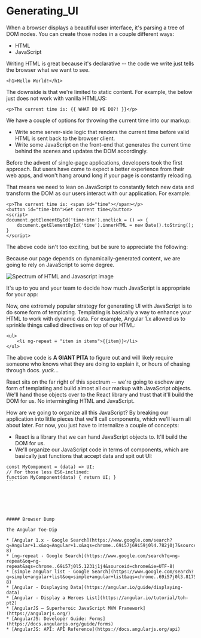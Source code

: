 # Generating_UI 

When a browser displays a beautiful user interface, it's parsing a tree of DOM nodes. You can create those nodes in a couple different ways:

* HTML
* JavaScript


Writing HTML is great because it's declarative -- the code we write just tells the browser what we want to see.

`<h1>Hello World!</h1>`

The downside is that we're limited to static content. For example, the below just does not work with vanilla HTML/JS:

`<p>The current time is: {{ WHAT DO WE DO?! }}</p>`

We have a couple of options for throwing the current time into our markup:

* Write some server-side logic that renders the current time before valid HTML is sent back to the browser client.
* Write some JavaScript on the front-end that generates the current time behind the scenes and updates the DOM accordingly.

Before the advent of single-page applications, developers took the first approach. But users have come to expect a better experience from their web apps, and won't hang around long if your page is constantly reloading.

That means we need to lean on JavaScript to constantly fetch new data and transform the DOM as our users interact with our application. For example:

```
<p>The current time is: <span id="time"></span></p>
<button id="time-btn">Get current time</button>
<script>
document.getElementById('time-btn').onclick = () => {
    document.getElementById('time').innerHTML = new Date().toString();
}
</script>
```

The above code isn't too exciting, but be sure to appreciate the following:

Because our page depends on dynamically-generated content, we are going to rely on JavaScript to some degree.

![Spectrum of HTML and Javascript image](img/ui_spectrum.png)

It's up to you and your team to decide how much JavaScript is appropriate for your app:

Now, one extremely popular strategy for generating UI with JavaScript is to do some form of templating. Templating is basically a way to enhance your HTML to work with dynamic data. For example, Angular 1.x allowed us to sprinkle things called directives on top of our HTML:

```
<ul>
    <li ng-repeat = "item in items">{{item}}</li>
</ul>
```

The above code is **A GIANT PITA** to figure out and will likely require someone who knows what they are doing to explain it, or hours of chasing through docs. *yuck*...

React sits on the far right of this spectrum -- we're going to eschew any form of templating and build almost all our markup with JavaScript objects. We'll hand those objects over to the React library and trust that it'll build the DOM for us. No intermingling HTML and JavaScript.

How are we going to organize all this JavaScript? By breaking our application into little pieces that we'll call components, which we'll learn all about later. For now, you just have to internalize a couple of concepts:

* React is a library that we can hand JavaScript objects to. It'll build the DOM for us.
* We'll organize our JavaScript code in terms of components, which are basically just functions that accept data and spit out UI:

````
const MyComponent = (data) => UI;
// For those less ES6-inclined:
function MyComponent(data) { return UI; }
```






##### Browser Dump

The Angular Toe-Dip

* [Angular 1.x - Google Search](https://www.google.com/search?q=Angular+1.x&oq=Angular+1.x&aqs=chrome..69i57j69i59j0l4.782j0j7&sourceid=chrome&ie=UTF-8)
* [ng-repeat - Google Search](https://www.google.com/search?q=ng-repeat&oq=ng-repeat&aqs=chrome..69i57j0l5.1231j1j4&sourceid=chrome&ie=UTF-8)
* [simple angular list - Google Search](https://www.google.com/search?q=simple+angular+list&oq=simple+angular+list&aqs=chrome..69i57j0l3.8175j1j4&sourceid=chrome&ie=UTF-8)
* [Angular - Displaying Data](https://angular.io/guide/displaying-data)
* [Angular - Display a Heroes List](https://angular.io/tutorial/toh-pt2)
* [AngularJS — Superheroic JavaScript MVW Framework](https://angularjs.org/)
* [AngularJS: Developer Guide: Forms](https://docs.angularjs.org/guide/forms)
* [AngularJS: API: API Reference](https://docs.angularjs.org/api)
